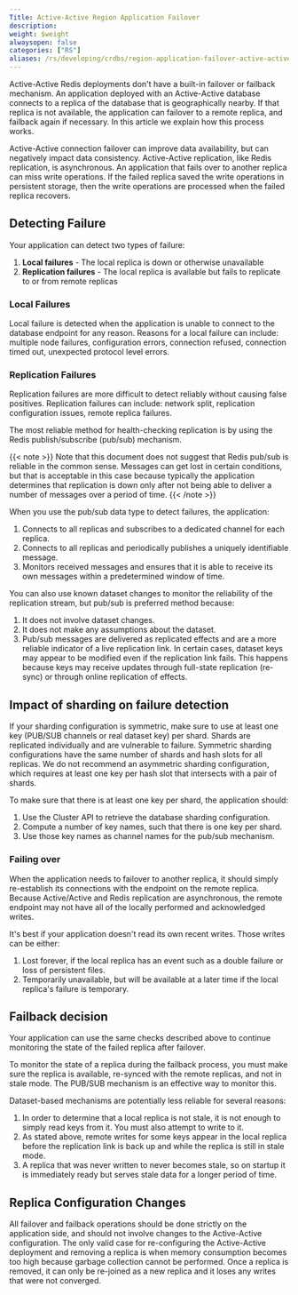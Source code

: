 ```yaml
---
Title: Active-Active Region Application Failover
description:
weight: $weight
alwaysopen: false
categories: ["RS"]
aliases: /rs/developing/crdbs/region-application-failover-active-active/
---
```

Active-Active Redis deployments don't have a built-in failover or failback mechanism.
An application deployed with an Active-Active database connects to a replica of the database that is geographically nearby.
If that replica is not available, the application can failover to a remote replica, and failback again if necessary.
In this article we explain how this process works.

Active-Active connection failover can improve data availability, but can negatively impact data consistency.
Active-Active replication, like Redis replication, is asynchronous.
An application that fails over to another replica can miss write operations.
If the failed replica saved the write operations in persistent storage,
then the write operations are processed when the failed replica recovers.

## Detecting Failure

Your application can detect two types of failure:

1. **Local failures** - The local replica is down or otherwise unavailable
1. **Replication failures** - The local replica is available but fails to replicate to or from remote replicas

### Local Failures

Local failure is detected when the application is unable to connect to the database endpoint for any reason. Reasons for a local failure can include: multiple node failures, configuration errors, connection refused, connection timed out, unexpected protocol level errors.

### Replication Failures

Replication failures are more difficult to detect reliably without causing false positives. Replication failures can include: network split, replication configuration issues, remote replica failures.

The most reliable method for health-checking replication is by using the Redis publish/subscribe (pub/sub) mechanism.

{{< note >}}
Note that this document does not suggest that Redis pub/sub is reliable in the common sense. Messages can get lost in certain conditions, but that is acceptable in this case because typically the application determines that replication is down only after not being able to deliver a number of messages over a period of time.
{{< /note >}}

When you use the pub/sub data type to detect failures, the application:

1. Connects to all replicas and subscribes to a dedicated channel for each replica.
1. Connects to all replicas and periodically publishes a uniquely identifiable message.
1. Monitors received messages and ensures that it is able to receive its own messages within a predetermined window of time.

You can also use known dataset changes to monitor the reliability of the replication stream,
but pub/sub is preferred method because:

1. It does not involve dataset changes.
1. It does not make any assumptions about the dataset.
1. Pub/sub messages are delivered as replicated effects and are a more reliable indicator of a live replication link. In certain cases, dataset keys may appear to be modified even if the replication link fails. This happens because keys may receive updates through full-state replication (re-sync) or through online replication of effects. 

## Impact of sharding on failure detection

If your sharding configuration is symmetric, make sure to use at least one key (PUB/SUB channels or real dataset key) per shard. Shards are replicated individually and are vulnerable to failure. Symmetric sharding configurations have the same number of shards and hash slots for all replicas.
We do not recommend an asymmetric sharding configuration, which requires at least one key per hash slot that intersects with a pair of shards.

To make sure that there is at least one key per shard, the application should:

1. Use the Cluster API to retrieve the database sharding configuration.
1. Compute a number of key names, such that there is one key per shard.
1. Use those key names as channel names for the pub/sub mechanism.

### Failing over

When the application needs to failover to another replica, it should simply re-establish its connections with the endpoint on the remote replica. Because Active/Active and Redis replication are asynchronous, the remote endpoint may not have all of the locally performed and acknowledged writes.

It's best if your application doesn't read its own recent writes. Those writes can be either:

1. Lost forever, if the local replica has an event such as a double failure or loss of persistent files.
1. Temporarily unavailable, but will be available at a later time if the local replica's failure is temporary.

<!--- {{< note >}}
Sample code that maps a hash slot to a key name can be found in this Python script.
{{< /note >}} --->

## Failback decision

Your application can use the same checks described above <!---link to checks described above---> to continue monitoring the state of the failed replica after failover.

To monitor the state of a replica during the failback process, you must make sure the replica is available, re-synced with the remote replicas, and not in stale mode. The PUB/SUB mechanism is an effective way to monitor this.

Dataset-based mechanisms are potentially less reliable for several reasons:
1. In order to determine that a local replica is not stale, it is not enough to simply read keys from it. You must also attempt to write to it.
1. As stated above, remote writes for some keys appear in the local replica before the replication link is back up and while the replica is still in stale mode.
1. A replica that was never written to never becomes stale, so on startup it is immediately ready but serves stale data for a longer period of time.

## Replica Configuration Changes

All failover and failback operations should be done strictly on the application side, and should not involve changes to the Active-Active configuration.
The only valid case for re-configuring the Active-Active deployment and removing a replica is when memory consumption becomes too high because garbage collection cannot be performed.
Once a replica is removed, it can only be re-joined as a new replica and it loses any writes that were not converged.

